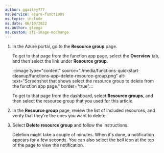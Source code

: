 ```yaml
---
author: ggailey777
ms.service: azure-functions
ms.topic: include
ms.date: 06/10/2022
ms.author: glenga
ms.custom: sfi-image-nochange
---
```


1. In the Azure portal, go to the **Resource group** page. 

   To get to that page from the function app page, select the **Overview** tab, and then select the link under **Resource group**.

   :::image type="content" source="./media/functions-quickstart-cleanup/functions-app-delete-resource-group.png" alt-text="Screenshot that shows select the resource group to delete from the function app page." border="true":::

   To get to that page from the dashboard, select **Resource groups**, and then select the resource group that you used for this article.

1. In the **Resource group** page, review the list of included resources, and verify that they're the ones you want to delete.

1. Select **Delete resource group** and follow the instructions.

   Deletion might take a couple of minutes. When it's done, a notification appears for a few seconds. You can also select the bell icon at the top of the page to view the notification.
